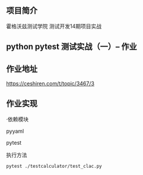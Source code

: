 ## 项目简介

霍格沃兹测试学院 测试开发14期项目实战

## python pytest 测试实战（一）– 作业
## 作业地址
https://ceshiren.com/t/topic/3467/3

## 作业实现
·依赖模块

pyyaml

pytest

执行方法
```
pytest ./testcalculator/test_clac.py
```